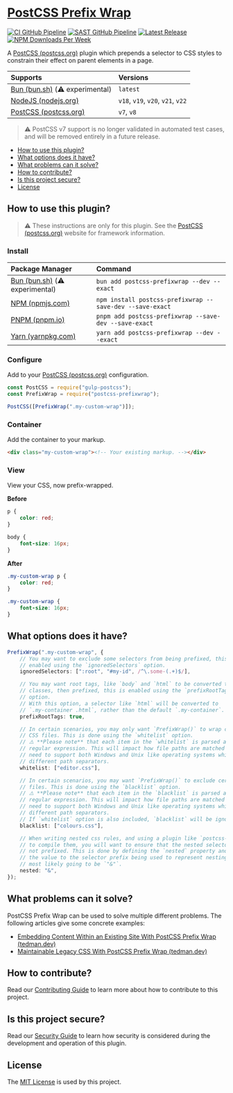# [PostCSS Prefix Wrap](https://github.com/dbtedman/postcss-prefixwrap)

[![CI GitHub Pipeline](https://img.shields.io/github/actions/workflow/status/dbtedman/postcss-prefixwrap/ci.yml?branch=main&style=for-the-badge&logo=github&label=ci)](https://github.com/dbtedman/postcss-prefixwrap/actions/workflows/ci.yml?query=branch%3Amain)
[![SAST GitHub Pipeline](https://img.shields.io/github/actions/workflow/status/dbtedman/postcss-prefixwrap/sast.yml?branch=main&style=for-the-badge&logo=github&label=sast)](https://github.com/dbtedman/postcss-prefixwrap/actions/workflows/sast.yml)
[![Latest Release](https://img.shields.io/github/v/release/dbtedman/postcss-prefixwrap?style=for-the-badge&logo=github&color=43cc11)](https://github.com/dbtedman/postcss-prefixwrap/releases)
[![NPM Downloads Per Week](https://img.shields.io/npm/dw/postcss-prefixwrap?color=blue&logo=npm&style=for-the-badge)](https://www.npmjs.com/package/postcss-prefixwrap)

A [PostCSS (postcss.org)](https://postcss.org) plugin which prepends a selector to CSS styles to constrain their effect on parent
elements in a page.

| Supports                                         | Versions                          |
| :----------------------------------------------- | :-------------------------------- |
| [Bun (bun.sh)](https://bun.sh) (⚠️ experimental) | `latest`                          |
| [NodeJS (nodejs.org)](https://nodejs.org)        | `v18`, `v19`, `v20`, `v21`, `v22` |
| [PostCSS (postcss.org)](https://postcss.org)     | `v7`, `v8`                        |

> ⚠️ PostCSS v7 support is no longer validated in automated test cases, and will be removed entirely in a future release.

-   [How to use this plugin?](#how-to-use-this-plugin)
-   [What options does it have?](#what-options-does-it-have)
-   [What problems can it solve?](#what-problems-can-it-solve)
-   [How to contribute?](#how-to-contribute)
-   [Is this project secure?](#is-this-project-secure)
-   [License](#license)

## How to use this plugin?

> ⚠️ These instructions are only for this plugin. See the [PostCSS (postcss.org)](https://postcss.org) website for framework information.

### Install

| Package Manager                                                         | Command                                                  |
| :---------------------------------------------------------------------- | :------------------------------------------------------- |
| [Bun (bun.sh)](https://bun.sh) (⚠️ experimental)                        | `bun add postcss-prefixwrap --dev --exact`               |
| [NPM (npmjs.com)](https://www.npmjs.com/package/postcss-prefixwrap)     | `npm install postcss-prefixwrap --save-dev --save-exact` |
| [PNPM (pnpm.io)](https://pnpm.io)                                       | `pnpm add postcss-prefixwrap --save-dev --save-exact`    |
| [Yarn (yarnpkg.com)](https://yarnpkg.com/en/package/postcss-prefixwrap) | `yarn add postcss-prefixwrap --dev --exact`              |

### Configure

Add to your [PostCSS (postcss.org)](https://postcss.org) configuration.

```javascript
const PostCSS = require("gulp-postcss");
const PrefixWrap = require("postcss-prefixwrap");

PostCSS([PrefixWrap(".my-custom-wrap")]);
```

### Container

Add the container to your markup.

```html
<div class="my-custom-wrap"><!-- Your existing markup. --></div>
```

### View

View your CSS, now prefix-wrapped.

**Before**

```css
p {
    color: red;
}

body {
    font-size: 16px;
}
```

**After**

```css
.my-custom-wrap p {
    color: red;
}

.my-custom-wrap {
    font-size: 16px;
}
```

## What options does it have?

```typescript
PrefixWrap(".my-custom-wrap", {
    // You may want to exclude some selectors from being prefixed, this is
    // enabled using the `ignoredSelectors` option.
    ignoredSelectors: [":root", "#my-id", /^\.some-(.+)$/],

    // You may want root tags, like `body` and `html` to be converted to
    // classes, then prefixed, this is enabled using the `prefixRootTags`
    // option.
    // With this option, a selector like `html` will be converted to
    // `.my-container .html`, rather than the default `.my-container`.
    prefixRootTags: true,

    // In certain scenarios, you may only want `PrefixWrap()` to wrap certain
    // CSS files. This is done using the `whitelist` option.
    // ⚠️ **Please note** that each item in the `whitelist` is parsed as a
    // regular expression. This will impact how file paths are matched when you
    // need to support both Windows and Unix like operating systems which use
    // different path separators.
    whitelist: ["editor.css"],

    // In certain scenarios, you may want `PrefixWrap()` to exclude certain CSS
    // files. This is done using the `blacklist` option.
    // ⚠️ **Please note** that each item in the `blacklist` is parsed as a
    // regular expression. This will impact how file paths are matched when you
    // need to support both Windows and Unix like operating systems which use
    // different path separators.
    // If `whitelist` option is also included, `blacklist` will be ignored.
    blacklist: ["colours.css"],

    // When writing nested css rules, and using a plugin like `postcss-nested`
    // to compile them, you will want to ensure that the nested selectors are
    // not prefixed. This is done by defining the `nested` property and setting
    // the value to the selector prefix being used to represent nesting, this is
    // most likely going to be `"&"`.
    nested: "&",
});
```

## What problems can it solve?

PostCSS Prefix Wrap can be used to solve multiple different problems. The following articles give some concrete examples:

-   [Embedding Content Within an Existing Site With PostCSS Prefix Wrap (tedman.dev)](https://tedman.dev/posts/embedding-content-within-an-existing-site-with-postcss-prefix-wrap/)
-   [Maintainable Legacy CSS With PostCSS Prefix Wrap (tedman.dev)](https://tedman.dev/posts/maintainable-legacy-css-with-postcss-prefix-wrap/)

## How to contribute?

Read our [Contributing Guide](CONTRIBUTING.md) to learn more about how to contribute to this project.

## Is this project secure?

Read our [Security Guide](SECURITY.md) to learn how security is considered during the development and operation of this
plugin.

## License

The [MIT License](./LICENSE.md) is used by this project.
